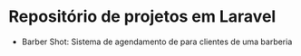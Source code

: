 # Repositório de projetos em Laravel

- Barber Shot: Sistema de agendamento de para clientes de uma barberia